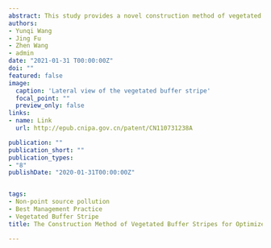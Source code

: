 ```yaml
---
abstract: This study provides a novel construction method of vegetated buffer stripes with the aim of optimizing flow routing and reducing runoff velocity and surface scouring, where the ecological efficiency (efficiency of reducing non-point source pollution) of the vegetated buffer stripes is improved by constructing small recessed ecological vegetation ponds.
authors:
- Yunqi Wang
- Jing Fu
- Zhen Wang
- admin
date: "2021-01-31 T00:00:00Z"
doi: ""
featured: false
image:
  caption: 'Lateral view of the vegetated buffer stripe'
  focal_point: ""
  preview_only: false
links:
- name: Link
  url: http://epub.cnipa.gov.cn/patent/CN110731238A

publication: ""
publication_short: ""
publication_types:
- "8"
publishDate: "2020-01-31T00:00:00Z"


tags:
- Non-point source pollution
- Best Management Practice
- Vegetated Buffer Stripe
title: The Construction Method of Vegetated Buffer Stripes for Optimized Flow Routing

---
```


